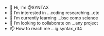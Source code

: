 - 👋 Hi, I’m @SYNTAX
- 👀 I’m interested in ...coding researching...etc
- 🌱 I’m currently learning ...bsc comp science
- 💞️ I’m looking to collaborate on ...any project
- 📫 How to reach me ...ig.syntax_r34

<!---
SYNTAXr34/SYNTAXr34 is a ✨ special ✨ repository because its `README.md` (this file) appears on your GitHub profile.
You can click the Preview link to take a look at your changes.
--->

